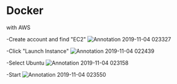 # Docker
with AWS

-Create account and find "EC2" 
![Annotation 2019-11-04 023327](https://user-images.githubusercontent.com/22506281/68114694-82de9a00-feab-11e9-8ac1-90268d74e282.png)


-Click "Launch Instance"
![Annotation 2019-11-04 022439](https://user-images.githubusercontent.com/22506281/68114510-0b106f80-feab-11e9-9c6e-cdd1f05051ab.png)

-Select Ubuntu
![Annotation 2019-11-04 023158](https://user-images.githubusercontent.com/22506281/68114608-4ca11a80-feab-11e9-8842-c58774b447f8.png)

-Start
![Annotation 2019-11-04 023550](https://user-images.githubusercontent.com/22506281/68114843-de108c80-feab-11e9-9bf2-ac118da98850.png)
